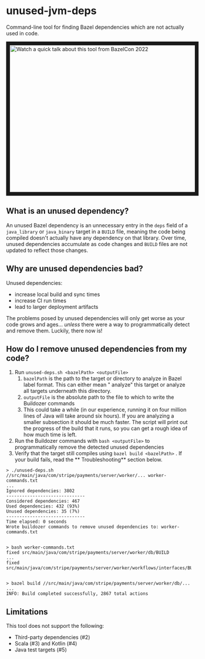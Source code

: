 # unused-jvm-deps

Command-line tool for finding Bazel dependencies which are not actually used in code.

<a href="http://www.youtube.com/watch?feature=player_embedded&v=U7rC5xHL8o4" target="_blank"><img src="http://img.youtube.com/vi/U7rC5xHL8o4/0.jpg" alt="Watch a quick talk about this tool from BazelCon 2022" width="600" height="400" border="10" /></a>

## What is an unused dependency?

An unused Bazel dependency is an unnecessary entry in the `deps` field of a `java_library` or `java_binary` target in
a `BUILD` file, meaning the code being compiled doesn't actually have any dependency on that library. Over time, unused 
dependencies accumulate as code changes and `BUILD` files are not updated to reflect
those changes.

## Why are unused dependencies bad?

Unused dependencies:

- increase local build and sync times
- increase CI run times
- lead to larger deployment artifacts

The problems posed by unused dependencies will only get worse as your code grows and ages... *unless* there were a way
to programmatically detect and remove them. Luckily, there now is!

## How do I remove unused dependencies from my code?

1. Run `unused-deps.sh <bazelPath> <outputFile>`
    1. `bazelPath`  is the path to the target or directory to analyze in Bazel label format. This can either mean "
       analyze" this target or analyze all targets underneath this directory.
    2. `outputFile`  is the absolute path to the file to which to write the Buildozer commands
    3. This could take a while (in our experience, running it on four million lines of Java will take around six hours).
       If you are analyzing a smaller subsection it should be much faster. The script will print out the progress of the
       build that it runs, so you can get a rough idea of how much time is left.
2. Run the Buildozer commands with `bash <outputFile>`  to programmatically remove the detected unused dependencies
3. Verify that the target still compiles using `bazel build <bazelPath>` . If your build fails, read the **
   Troubleshooting** section below.

```
> ./unused-deps.sh //src/main/java/com/stripe/payments/server/worker/... worker-commands.txt
...
Ignored dependencies: 3802
------------------------------
Considered dependencies: 467
Used dependencies: 432 (93%)
Unused dependencies: 35 (7%)
------------------------------
Time elapsed: 0 seconds
Wrote buildozer commands to remove unused dependencies to: worker-commands.txt
 
 
> bash worker-commands.txt
fixed src/main/java/com/stripe/payments/server/worker/db/BUILD
...
fixed src/main/java/com/stripe/payments/server/worker/workflows/interfaces/BUILD
 
 
> bazel build //src/main/java/com/stripe/payments/server/worker/db/...
...
INFO: Build completed successfully, 2867 total actions
```

## Limitations

This tool does not support the following:

- Third-party dependencies (#2)
- Scala (#3) and Kotlin (#4)
- Java test targets (#5)
